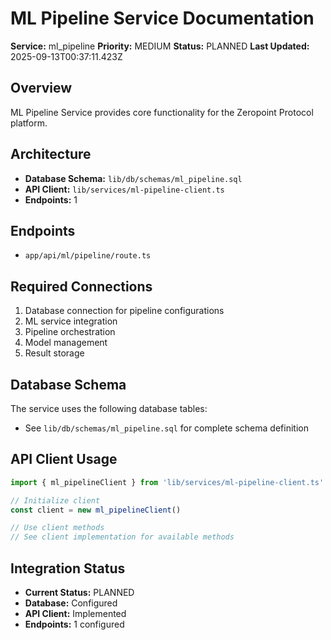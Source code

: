 # ML Pipeline Service Documentation

**Service:** ml_pipeline
**Priority:** MEDIUM
**Status:** PLANNED
**Last Updated:** 2025-09-13T00:37:11.423Z

## Overview

ML Pipeline Service provides core functionality for the Zeropoint Protocol platform.

## Architecture

- **Database Schema:** `lib/db/schemas/ml_pipeline.sql`
- **API Client:** `lib/services/ml-pipeline-client.ts`
- **Endpoints:** 1

## Endpoints

- `app/api/ml/pipeline/route.ts`

## Required Connections

1. Database connection for pipeline configurations
2. ML service integration
3. Pipeline orchestration
4. Model management
5. Result storage

## Database Schema

The service uses the following database tables:
- See `lib/db/schemas/ml_pipeline.sql` for complete schema definition

## API Client Usage

```typescript
import { ml_pipelineClient } from 'lib/services/ml-pipeline-client.ts'

// Initialize client
const client = new ml_pipelineClient()

// Use client methods
// See client implementation for available methods
```

## Integration Status

- **Current Status:** PLANNED
- **Database:** Configured
- **API Client:** Implemented
- **Endpoints:** 1 configured

